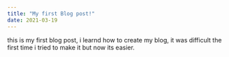 ```yaml
---
title: "My first Blog post!"
date: 2021-03-19
---
```



this is my first blog post, i learnd how to create my blog, it was difficult the first time i tried to make it but now its easier.
